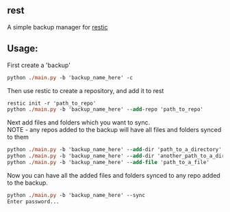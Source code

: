 ## rest
A simple backup manager for [restic](https://github.com/restic/restic)

## Usage:

First create a 'backup' 
```ps
python ./main.py -b 'backup_name_here' -c 
```

Then use restic to create a repository, and add it to rest
```ps
restic init -r 'path_to_repo'
python ./main.py -b 'backup_name_here' --add-repo 'path_to_repo'
```

Next add files and folders which you want to sync. <br>
NOTE - any repos added to the backup will have all files and folders synced to them
```ps
python ./main.py -b 'backup_name_here' --add-dir 'path_to_a_directory'
python ./main.py -b 'backup_name_here' --add-dir 'another_path_to_a_directory'
python ./main.py -b 'backup_name_here' --add-file 'path_to_a_file'
```
Now you can have all the added files and folders synced to any repo added to the backup. <br>
```ps
python ./main.py -b 'backup_name_here' --sync
Enter password...
```
